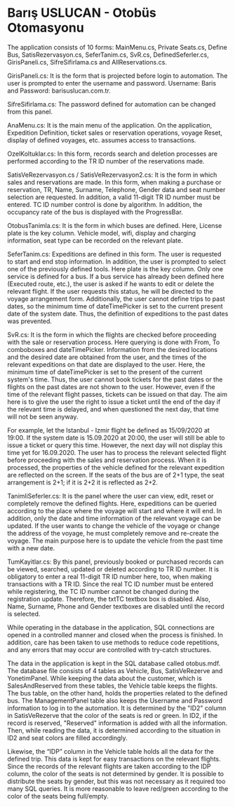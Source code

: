# Barış USLUCAN - Otobüs Otomasyonu


The application consists of 10 forms: MainMenu.cs, Private Seats.cs, Define Bus, SatisRezervasyon.cs, SeferTanim.cs, SvR.cs, DefinedSeferler.cs, GirisPaneli.cs, SifreSifirlama.cs and AllReservations.cs.

GirisPaneli.cs: It is the form that is projected before login to automation. The user is prompted to enter the username and password. Username: Baris and Password: barisuslucan.com.tr.

SifreSifirlama.cs: The password defined for automation can be changed from this panel.

AnaMenu.cs: It is the main menu of the application. On the application, Expedition Definition, ticket sales or reservation operations, voyage Reset, display of defined voyages, etc. assumes access to transactions.

OzelKoltuklar.cs: In this form, records search and deletion processes are performed according to the TR ID number of the reservations made. 

SatisVeRezervasyon.cs / SatisVeRezervasyon2.cs: It is the form in which sales and reservations are made. In this form, when making a purchase or reservation, TR, Name, Surname, Telephone, Gender data and seat number selection are requested. In addition, a valid 11-digit TR ID number must be entered. TC ID number control is done by algorithm. In addition, the occupancy rate of the bus is displayed with the ProgressBar.

OtobusTanimla.cs: It is the form in which buses are defined. Here, License plate is the key column. Vehicle model, wifi, display and charging information, seat type can be recorded on the relevant plate.

SeferTanim.cs: Expeditions are defined in this form. The user is requested to start and end stop information. In addition, the user is prompted to select one of the previously defined tools. Here plate is the key column. Only one service is defined for a bus. If a bus service has already been defined here (Executed route, etc.), the user is asked if he wants to edit or delete the relevant flight. If the user requests this status, he will be directed to the voyage arrangement form. Additionally, the user cannot define trips to past dates, so the minimum time of dateTimePicker is set to the current present date of the system date. Thus, the definition of expeditions to the past dates was prevented.

SvR.cs: It is the form in which the flights are checked before proceeding with the sale or reservation process. Here querying is done with From, To comboboxes and dateTimePicker. Information from the desired locations and the desired date are obtained from the user, and the times of the relevant expeditions on that date are displayed to the user. Here, the minimum time of dateTimePicker is set to the present of the current system's time. Thus, the user cannot book tickets for the past dates or the flights on the past dates are not shown to the user. However, even if the time of the relevant flight passes, tickets can be issued on that day. The aim here is to give the user the right to issue a ticket until the end of the day if the relevant time is delayed, and when questioned the next day, that time will not be seen anyway.

For example, let the Istanbul - Izmir flight be defined as 15/09/2020 at 19:00. If the system date is 15.09.2020 at 20:00, the user will still be able to issue a ticket or query this time. However, the next day will not display this time yet for 16.09.2020. The user has to process the relevant selected flight before proceeding with the sales and reservation process. When it is processed, the properties of the vehicle defined for the relevant expedition are reflected on the screen. If the seats of the bus are of 2+1 type, the seat arrangement is 2+1; if it is 2+2 it is reflected as 2+2.

TanimliSeferler.cs: It is the panel where the user can view, edit, reset or completely remove the defined flights. Here, expeditions can be queried according to the place where the voyage will start and where it will end. In addition, only the date and time information of the relevant voyage can be updated. If the user wants to change the vehicle of the voyage or change the address of the voyage, he must completely remove and re-create the voyage. The main purpose here is to update the vehicle from the past time with a new date.

TumKayitlar.cs: By this panel, previously booked or purchased records can be viewed, searched, updated or deleted according to TR ID number. It is obligatory to enter a real 11-digit TR ID number here, too, when making transactions with a TR ID. Since the real TC ID number must be entered while registering, the TC ID number cannot be changed during the registration update. Therefore, the txtTC textbox box is disabled. Also, Name, Surname, Phone and Gender textboxes are disabled until the record is selected.

While operating in the database in the application, SQL connections are opened in a controlled manner and closed when the process is finished. In addition, care has been taken to use methods to reduce code repetitions, and any errors that may occur are controlled with try-catch structures.

The data in the application is kept in the SQL database called otobus.mdf. The database file consists of 4 tables as Vehicle, Bus, SatisVeRezerve and YonetimPanel. While keeping the data about the customer, which is SalesAndReserved from these tables, the Vehicle table keeps the flights. The bus table, on the other hand, holds the properties related to the defined bus. The ManagementPanel table also keeps the Username and Password information to log in to the automation. It is determined by the "ID2" column in SatisVeRezerve that the color of the seats is red or green. In ID2, if the record is reserved, "Reserved" information is added with all the information. Then, while reading the data, it is determined according to the situation in ID2 and seat colors are filled accordingly.

Likewise, the “IDP” column in the Vehicle table holds all the data for the defined trip. This data is kept for easy transactions on the relevant flights. Since the records of the relevant flights are taken according to the IDP column, the color of the seats is not determined by gender. It is possible to distribute the seats by gender, but this was not necessary as it required too many SQL queries. It is more reasonable to leave red/green according to the color of the seats being full/empty.
